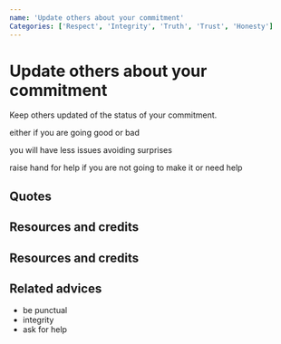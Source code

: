 ```yaml
---
name: 'Update others about your commitment'
Categories: ['Respect', 'Integrity', 'Truth', 'Trust', 'Honesty']
---
```

# Update others about your commitment

Keep others updated of the status of your commitment. 

either if you are going good or bad

you will have less issues avoiding surprises

raise hand for help if you are not going to make it or need help

## Quotes

## Resources and credits

## Resources and credits

## Related advices

- be punctual
- integrity
- ask for help
